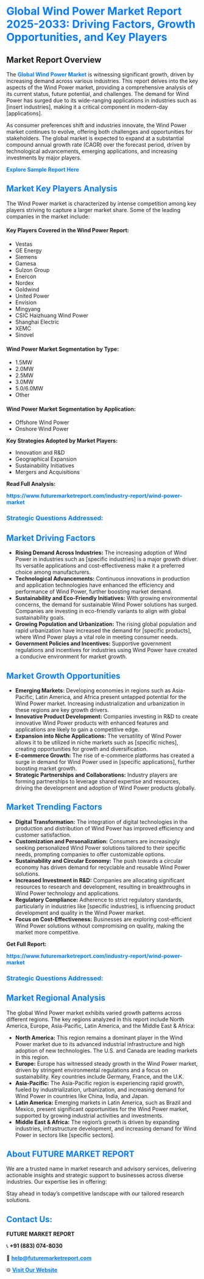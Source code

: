 <h1 style="color: #007BFF;">Global Wind Power Market Report 2025-2033: Driving Factors, Growth Opportunities, and Key Players</h1>

<section id="overview">
<h2>Market Report Overview</h2>
<p>The <a href="https://www.futuremarketreport.com/industry-report/wind-power-market" style="color: #007BFF; text-decoration: none;"><strong>Global Wind Power Market</strong></a> is witnessing significant growth, driven by increasing demand across various industries. This report delves into the key aspects of the Wind Power market, providing a comprehensive analysis of its current status, future potential, and challenges. The demand for Wind Power has surged due to its wide-ranging applications in industries such as [insert industries], making it a critical component in modern-day [applications].</p>
<p>As consumer preferences shift and industries innovate, the Wind Power market continues to evolve, offering both challenges and opportunities for stakeholders. The global market is expected to expand at a substantial compound annual growth rate (CAGR) over the forecast period, driven by technological advancements, emerging applications, and increasing investments by major players.</p>
</section>

<section id="overview">
<p><a href="https://www.futuremarketreport.com/request-sample/reportId=83884" style="color: #007BFF; text-decoration: none;"><strong>Explore Sample Report Here</strong></a></p>
</section>

<section id="key-players">
<h2 style="color: #007BFF;">Market Key Players Analysis</h2>
<p>The Wind Power market is characterized by intense competition among key players striving to capture a larger market share. Some of the leading companies in the market include:</p>
<h4>Key Players Covered in the Wind Power Report:</h4>
<ul><li>Vestas</li><li>GE Energy</li><li>Siemens</li><li>Gamesa</li><li>Sulzon Group</li><li>Enercon</li><li>Nordex</li><li>Goldwind</li><li>United Power</li><li>Envision</li><li>Mingyang</li><li>CSIC Haizhuang Wind Power</li><li>Shanghai Electric</li><li>XEMC</li><li>Sinovel</li></ul>
<h4>Wind Power Market Segmentation by Type:</h4>
<ul><li>1.5MW</li><li>2.0MW</li><li>2.5MW</li><li>3.0MW</li><li>5.0/6.0MW</li><li>Other</li></ul>

<h4>Wind Power Market Segmentation by Application:</h4>
<ul><li>Offshore Wind Power</li><li>Onshore Wind Power</li></ul>
<p><strong>Key Strategies Adopted by Market Players:</strong></p>
<ul>
<li>Innovation and R&D</li>
<li>Geographical Expansion</li>
<li>Sustainability Initiatives</li>
<li>Mergers and Acquisitions</li>
</ul>
</section>

<section>
<p><strong>Read Full Analysis: </strong></p><a href="https://www.futuremarketreport.com/industry-report/wind-power-market" style="color: #007BFF; text-decoration: none;"><strong>https://www.futuremarketreport.com/industry-report/wind-power-market</strong></a>
<h3 style="color: #007BFF;">Strategic Questions Addressed:</h3>
</section>

<section id="driving-factors">
<h2 style="color: #007BFF;">Market Driving Factors</h2>
<ul>
<li><strong>Rising Demand Across Industries:</strong> The increasing adoption of Wind Power in industries such as [specific industries] is a major growth driver. Its versatile applications and cost-effectiveness make it a preferred choice among manufacturers.</li>
<li><strong>Technological Advancements:</strong> Continuous innovations in production and application technologies have enhanced the efficiency and performance of Wind Power, further boosting market demand.</li>
<li><strong>Sustainability and Eco-Friendly Initiatives:</strong> With growing environmental concerns, the demand for sustainable Wind Power solutions has surged. Companies are investing in eco-friendly variants to align with global sustainability goals.</li>
<li><strong>Growing Population and Urbanization:</strong> The rising global population and rapid urbanization have increased the demand for [specific products], where Wind Power plays a vital role in meeting consumer needs.</li>
<li><strong>Government Policies and Incentives:</strong> Supportive government regulations and incentives for industries using Wind Power have created a conducive environment for market growth.</li>
</ul>
</section>

<section id="growth-opportunities">
<h2 style="color: #007BFF;">Market Growth Opportunities</h2>
<ul>
<li><strong>Emerging Markets:</strong> Developing economies in regions such as Asia-Pacific, Latin America, and Africa present untapped potential for the Wind Power market. Increasing industrialization and urbanization in these regions are key growth drivers.</li>
<li><strong>Innovative Product Development:</strong> Companies investing in R&D to create innovative Wind Power products with enhanced features and applications are likely to gain a competitive edge.</li>
<li><strong>Expansion into Niche Applications:</strong> The versatility of Wind Power allows it to be utilized in niche markets such as [specific niches], creating opportunities for growth and diversification.</li>
<li><strong>E-commerce Growth:</strong> The rise of e-commerce platforms has created a surge in demand for Wind Power used in [specific applications], further boosting market growth.</li>
<li><strong>Strategic Partnerships and Collaborations:</strong> Industry players are forming partnerships to leverage shared expertise and resources, driving the development and adoption of Wind Power products globally.</li>
</ul>
</section>

<section id="trending-factors">
<h2 style="color: #007BFF;">Market Trending Factors</h2>
<ul>
<li><strong>Digital Transformation:</strong> The integration of digital technologies in the production and distribution of Wind Power has improved efficiency and customer satisfaction.</li>
<li><strong>Customization and Personalization:</strong> Consumers are increasingly seeking personalized Wind Power solutions tailored to their specific needs, prompting companies to offer customizable options.</li>
<li><strong>Sustainability and Circular Economy:</strong> The push towards a circular economy has driven demand for recyclable and reusable Wind Power solutions.</li>
<li><strong>Increased Investment in R&D:</strong> Companies are allocating significant resources to research and development, resulting in breakthroughs in Wind Power technology and applications.</li>
<li><strong>Regulatory Compliance:</strong> Adherence to strict regulatory standards, particularly in industries like [specific industries], is influencing product development and quality in the Wind Power market.</li>
<li><strong>Focus on Cost-Effectiveness:</strong> Businesses are exploring cost-efficient Wind Power solutions without compromising on quality, making the market more competitive.</li>
</ul>
</section>

<section>
<p><strong>Get Full Report: </strong></p><a href="https://www.futuremarketreport.com/industry-report/wind-power-market" style="color: #007BFF; text-decoration: none;"><strong>https://www.futuremarketreport.com/industry-report/wind-power-market</strong></a>
<h3 style="color: #007BFF;">Strategic Questions Addressed:</h3>
</section>


<section id="regional-analysis">
<h2 style="color: #007BFF;">Market Regional Analysis</h2>
<p>The global Wind Power market exhibits varied growth patterns across different regions. The key regions analyzed in this report include North America, Europe, Asia-Pacific, Latin America, and the Middle East & Africa:</p>
<ul>
<li><strong>North America:</strong> This region remains a dominant player in the Wind Power market due to its advanced industrial infrastructure and high adoption of new technologies. The U.S. and Canada are leading markets in this region.</li>
<li><strong>Europe:</strong> Europe has witnessed steady growth in the Wind Power market, driven by stringent environmental regulations and a focus on sustainability. Key countries include Germany, France, and the U.K.</li>
<li><strong>Asia-Pacific:</strong> The Asia-Pacific region is experiencing rapid growth, fueled by industrialization, urbanization, and increasing demand for Wind Power in countries like China, India, and Japan.</li>
<li><strong>Latin America:</strong> Emerging markets in Latin America, such as Brazil and Mexico, present significant opportunities for the Wind Power market, supported by growing industrial activities and investments.</li>
<li><strong>Middle East & Africa:</strong> The region’s growth is driven by expanding industries, infrastructure development, and increasing demand for Wind Power in sectors like [specific sectors].</li>
</ul>
</section>

<footer>
<h2 style="color: #007BFF;">About FUTURE MARKET REPORT</h2>
<p>We are a trusted name in market research and advisory services, delivering actionable insights and strategic support to businesses across diverse industries. Our expertise lies in offering:</p>

<p>Stay ahead in today’s competitive landscape with our tailored research solutions.</p>

<h2 style="color: #007BFF;">Contact Us:</h2>
<p><strong>FUTURE MARKET REPORT</strong></p>
<p>📞 <strong>+91 (883) 074-8030</strong></p>
<p>📧 <strong><a href="mailto:help@futuremarketreport.com" style="color: #007BFF;">help@futuremarketreport.com</a></strong></p>
<p>🌐 <strong><a href="https://www.futuremarketreport.com/" style="color: #007BFF;">Visit Our Website</a></strong></p>
</footer>